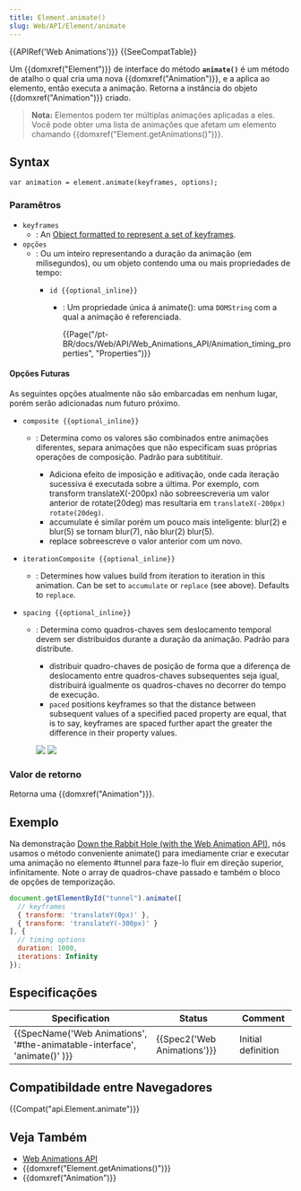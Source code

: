 ```yaml
---
title: Element.animate()
slug: Web/API/Element/animate
---
```

{{APIRef('Web Animations')}} {{SeeCompatTable}}

Um {{domxref("Element")}} de interface do método **`animate()`** é um método de atalho o qual cria uma nova {{domxref("Animation")}}, e a aplica ao elemento, então executa a animação. Retorna a instância do objeto {{domxref("Animation")}} criado.

> **Nota:** Elementos podem ter múltiplas animações aplicadas a eles. Você pode obter uma lista de animações que afetam um elemento chamando {{domxref("Element.getAnimations()")}}.

## Syntax

```
var animation = element.animate(keyframes, options);
```

### Paramêtros

- `keyframes`
  - : An [Object formatted to represent a set of keyframes](/pt-BR/docs/Web/API/Web_Animations_API/Keyframe_Formats).
- `opções`
  - : Ou um inteiro representando a duração da animação (em milisegundos), ou um objeto contendo uma ou mais propriedades de tempo:
    - `id {{optional_inline}}`

      - : Um propriedade única á animate(): uma `DOMString` com a qual a animação é referenciada.

        {{Page("/pt-BR/docs/Web/API/Web_Animations_API/Animation_timing_properties", "Properties")}}

#### Opções Futuras

As seguintes opções atualmente não são embarcadas em nenhum lugar, porém serão adicionadas num futuro próximo.

- `composite {{optional_inline}}`

  - : Determina como os valores são combinados entre animações diferentes, separa animações que não especificam suas próprias operações de composição. Padrão para subtitituir.

    - Adiciona efeito de imposição e aditivação, onde cada iteração sucessiva é executada sobre a última. Por exemplo, com transform translateX(-200px) não sobreescreveria um valor anterior de rotate(20deg) mas resultaria em `translateX(-200px) rotate(20deg)`.
    - accumulate é similar porém um pouco mais inteligente: blur(2) e blur(5) se tornam blur(7), não blur(2) blur(5).
    - replace sobreescreve o valor anterior com um novo.

- `iterationComposite {{optional_inline}}`
  - : Determines how values build from iteration to iteration in this animation. Can be set to `accumulate` or `replace` (see above). Defaults to `replace`.
- `spacing {{optional_inline}}`

  - : Determina como quadros-chaves sem deslocamento temporal devem ser distribuidos durante a duração da animação. Padrão para distribute.

    - distribuir quadro-chaves de posição de forma que a diferença de deslocamento entre quadros-chaves subsequentes seja igual, distribuirá igualmente os quadros-chaves no decorrer do tempo de execução.
    - `paced` positions keyframes so that the distance between subsequent values of a specified paced property are equal, that is to say, keyframes are spaced further apart the greater the difference in their property values.

    ![](https://w3c.github.io/web-animations/img/spacing-distribute.svg) ![ ](https://w3c.github.io/web-animations/img/spacing-paced.svg)

### Valor de retorno

Retorna uma {{domxref("Animation")}}.

## Exemplo

Na demonstração [Down the Rabbit Hole (with the Web Animation API)](https://codepen.io/rachelnabors/pen/rxpmJL/?editors=0010), nós usamos o método conveniente animate() para imediamente criar e executar uma animação no elemento #tunnel para faze-lo fluir em direção superior, infinitamente.
Note o array de quadros-chave passado e também o bloco de opções de temporização.

```js
document.getElementById("tunnel").animate([
  // keyframes
  { transform: 'translateY(0px)' },
  { transform: 'translateY(-300px)' }
], {
  // timing options
  duration: 1000,
  iterations: Infinity
});
```

## Especificações

| Specification                                                                                    | Status                               | Comment            |
| ------------------------------------------------------------------------------------------------ | ------------------------------------ | ------------------ |
| {{SpecName('Web Animations', '#the-animatable-interface', 'animate()' )}} | {{Spec2('Web Animations')}} | Initial definition |

## Compatibildade entre Navegadores

{{Compat("api.Element.animate")}}

## Veja Também

- [Web Animations API](/pt-BR/docs/Web/API/Web_Animations_API)
- {{domxref("Element.getAnimations()")}}
- {{domxref("Animation")}}
